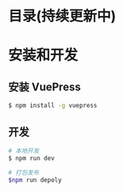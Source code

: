 # 目录(持续更新中)

# 安装和开发

## 安装 VuePress

```sh
$ npm install -g vuepress
```

## 开发

```sh
# 本地开发
$ npm run dev

# 打包发布
$npm run depoly
```

